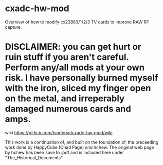 # cxadc-hw-mod
Overview of how to modify cx23880/1/2/3 TV cards to improve RAW RF capture. 

# DISCLAIMER: you can get hurt or ruin stuff if you aren't careful. Perform any/all mods at your own risk. I have personally burned myself with the iron, sliced my finger open on the metal, and irreperably damaged numerous cards and amps.


wiki https://github.com/tandersn/cxadc-hw-mod/wiki


This work is a continuation of, and built on the foundation of, the preceeding work done by HappyCube (Chad Page) and hchew.  The original web page by hchew has been save to .pdf and is included here under "The_Historical_Documents"
